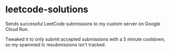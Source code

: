 # leetcode-solutions

Sends successful LeetCode submissions to my custom server on Google Cloud Run.

Tweaked it to only submit accepted submissions with a 5 minute cooldown, so my spammed lc resubmissions isn't tracked.
